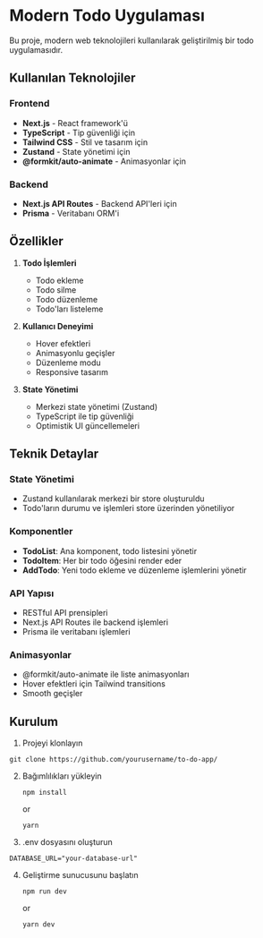 # Modern Todo Uygulaması

Bu proje, modern web teknolojileri kullanılarak geliştirilmiş bir todo uygulamasıdır.

## Kullanılan Teknolojiler

### Frontend
- **Next.js** - React framework'ü
- **TypeScript** - Tip güvenliği için
- **Tailwind CSS** - Stil ve tasarım için
- **Zustand** - State yönetimi için
- **@formkit/auto-animate** - Animasyonlar için

### Backend
- **Next.js API Routes** - Backend API'leri için
- **Prisma** - Veritabanı ORM'i

## Özellikler

1. **Todo İşlemleri**
   - Todo ekleme
   - Todo silme
   - Todo düzenleme
   - Todo'ları listeleme

2. **Kullanıcı Deneyimi**
   - Hover efektleri
   - Animasyonlu geçişler
   - Düzenleme modu
   - Responsive tasarım

3. **State Yönetimi**
   - Merkezi state yönetimi (Zustand)
   - TypeScript ile tip güvenliği
   - Optimistik UI güncellemeleri

## Teknik Detaylar

### State Yönetimi
- Zustand kullanılarak merkezi bir store oluşturuldu
- Todo'ların durumu ve işlemleri store üzerinden yönetiliyor

### Komponentler
- **TodoList**: Ana komponent, todo listesini yönetir
- **TodoItem**: Her bir todo öğesini render eder
- **AddTodo**: Yeni todo ekleme ve düzenleme işlemlerini yönetir

### API Yapısı
- RESTful API prensipleri
- Next.js API Routes ile backend işlemleri
- Prisma ile veritabanı işlemleri

### Animasyonlar
- @formkit/auto-animate ile liste animasyonları
- Hover efektleri için Tailwind transitions
- Smooth geçişler

## Kurulum

1. Projeyi klonlayın

  ```
  git clone https://github.com/yourusername/to-do-app/
  ```

2. Bağımlılıkları yükleyin

   ```
   npm install
   ```
   or
   ```
   yarn
   ```

   
3. .env dosyasını oluşturun

  ```
  DATABASE_URL="your-database-url"
  ```


4. Geliştirme sunucusunu başlatın

   ```
   npm run dev
   ```
   or
   ```
   yarn dev
   ```
